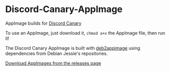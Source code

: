 # Discord-Canary-AppImage
AppImage builds for [Discord Canary](https://discordapp.com)

To use an AppImage, just download it, `chmod a+x` the AppImage file, then run it!

The Discord Canary AppImage is built with [deb2appimage](https://github.com/simoniz0r/deb2appimage) using dependencies from Debian Jessie's repositories.

[Download AppImages from the releases page](https://github.com/simoniz0r/Discord-Canary-AppImage/releases)
